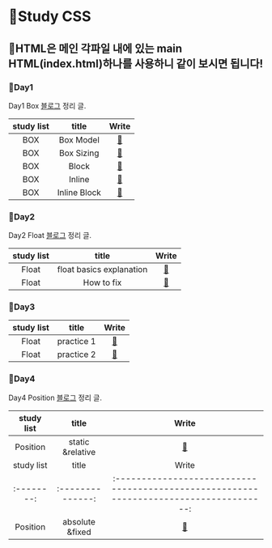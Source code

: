 # 🙌Study CSS

## 👀HTML은 메인 각파일 내에 있는 main HTML(index.html)하나를 사용하니 같이 보시면 됩니다!

### 🌱Day1

Day1 Box [블로그](https://yoon-min-codinglog.tistory.com/33) 정리 글.

| study list |    title     |                                              Write                                               |
| :--------: | :----------: | :----------------------------------------------------------------------------------------------: |
|    BOX     |  Box Model   | <a href="https://github.com/Y00NMIN/Kimbug-CSS-HTML/blob/main/StudyCSS/Box/BoxModel.css">📄</a>  |
|    BOX     |  Box Sizing  | <a href="https://github.com/Y00NMIN/Kimbug-CSS-HTML/blob/main/StudyCSS/Box/BoxSizing.css">📄</a> |
|    BOX     |    Block     |   <a href="https://github.com/Y00NMIN/Kimbug-CSS-HTML/blob/main/StudyCSS/Box/Block.css">📄</a>   |
|    BOX     |    Inline    |                    <a href="https://yoon-min-codinglog.tistory.com/33">📄</a>                    |
|    BOX     | Inline Block |                    <a href="https://yoon-min-codinglog.tistory.com/33">📄</a>                    |

### 🌱Day2

Day2 Float [블로그](https://yoon-min-codinglog.tistory.com/34) 정리 글.

| study list |          title           |                                                Write                                                 |
| :--------: | :----------------------: | :--------------------------------------------------------------------------------------------------: |
|   Float    | float basics explanation | <a href="https://github.com/Y00NMIN/Kimbug-CSS-HTML/blob/main/StudyCSS/Float/BasicsFloat.css">📄</a> |
|   Float    |        How to fix        | <a href="https://github.com/Y00NMIN/Kimbug-CSS-HTML/blob/main/StudyCSS/Float/HowfixFloat.css">📄</a> |

### 🌱Day3

| study list |   title    |                                            Write                                             |
| :--------: | :--------: | :------------------------------------------------------------------------------------------: |
|   Float    | practice 1 | <a href="https://github.com/Y00NMIN/Kimbug-CSS-HTML/blob/main/StudyCSS/Float/float-1">📂</a> |
|   Float    | practice 2 | <a href="https://github.com/Y00NMIN/Kimbug-CSS-HTML/blob/main/StudyCSS/Float/float-2">📂</a> |

### 🌱Day4

Day4 Position [블로그](https://yoon-min-codinglog.tistory.com/35) 정리 글.

| study list |      title       |                                          Write                                          |
| :--------: | :--------------: | :-------------------------------------------------------------------------------------: |
|  Position  | static &relative | <a href="https://github.com/Y00NMIN/Kimbug-CSS-HTML/blob/main/StudyCSS/Position">📂</a> |
| study list |      title       |                                          Write                                          |
| :--------: | :--------------: | :-------------------------------------------------------------------------------------: |
|  Position  | absolute &fixed  | <a href="https://github.com/Y00NMIN/Kimbug-CSS-HTML/blob/main/StudyCSS/Position">📂</a> |
